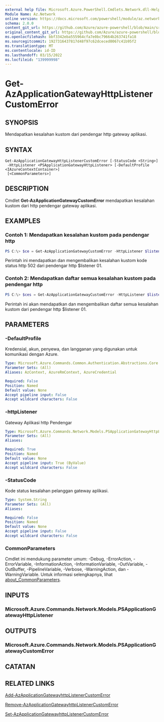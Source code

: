 ```yaml
---
external help file: Microsoft.Azure.PowerShell.Cmdlets.Network.dll-Help.xml
Module Name: Az.Network
online version: https://docs.microsoft.com/powershell/module/az.network/get-azapplicationgatewayhttplistenercustomerror
schema: 2.0.0
content_git_url: https://github.com/Azure/azure-powershell/blob/main/src/Network/Network/help/Get-AzApplicationGatewayHttpListenerCustomError.md
original_content_git_url: https://github.com/Azure/azure-powershell/blob/main/src/Network/Network/help/Get-AzApplicationGatewayHttpListenerCustomError.md
ms.openlocfilehash: bbf3342eba555964cfa7e0bc79664b263741fa18
ms.sourcegitcommit: 1927316437817d48f97c62dceced0067c41b95f2
ms.translationtype: MT
ms.contentlocale: id-ID
ms.lasthandoff: 03/15/2022
ms.locfileid: "139999998"
---
```

# Get-AzApplicationGatewayHttpListenerCustomError

## SYNOPSIS
Mendapatkan kesalahan kustom dari pendengar http gateway aplikasi.

## SYNTAX

```
Get-AzApplicationGatewayHttpListenerCustomError [-StatusCode <String>]
 -HttpListener <PSApplicationGatewayHttpListener> [-DefaultProfile <IAzureContextContainer>]
 [<CommonParameters>]
```

## DESCRIPTION
Cmdlet **Get-AzApplicationGatewayCustomError** mendapatkan kesalahan kustom dari http pendengar gateway aplikasi.

## EXAMPLES

### Contoh 1: Mendapatkan kesalahan kustom pada pendengar http
```powershell
PS C:\> $ce = Get-AzApplicationGatewayCustomError -HttpListener $listener01 -StatusCode HttpStatus502
```

Perintah ini mendapatkan dan mengembalikan kesalahan kustom kode status http 502 dari pendengar http $listener 01.

### Contoh 2: Mendapatkan daftar semua kesalahan kustom pada pendengar http
```powershell
PS C:\> $ces = Get-AzApplicationGatewayCustomError -HttpListener $listener01
```

Perintah ini akan mendapatkan dan mengembalikan daftar semua kesalahan kustom dari pendengar http $listener 01.

## PARAMETERS

### -DefaultProfile
Kredensial, akun, penyewa, dan langganan yang digunakan untuk komunikasi dengan Azure.

```yaml
Type: Microsoft.Azure.Commands.Common.Authentication.Abstractions.Core.IAzureContextContainer
Parameter Sets: (All)
Aliases: AzContext, AzureRmContext, AzureCredential

Required: False
Position: Named
Default value: None
Accept pipeline input: False
Accept wildcard characters: False
```

### -httpListener
Gateway Aplikasi http Pendengar

```yaml
Type: Microsoft.Azure.Commands.Network.Models.PSApplicationGatewayHttpListener
Parameter Sets: (All)
Aliases:

Required: True
Position: Named
Default value: None
Accept pipeline input: True (ByValue)
Accept wildcard characters: False
```

### -StatusCode
Kode status kesalahan pelanggan gateway aplikasi.

```yaml
Type: System.String
Parameter Sets: (All)
Aliases:

Required: False
Position: Named
Default value: None
Accept pipeline input: False
Accept wildcard characters: False
```

### CommonParameters
Cmdlet ini mendukung parameter umum: -Debug, -ErrorAction, -ErrorVariable, -InformationAction, -InformationVariable, -OutVariable, -OutBuffer, -PipelineVariable, -Verbose, -WarningAction, dan -WarningVariable. Untuk informasi selengkapnya, lihat [about_CommonParameters](http://go.microsoft.com/fwlink/?LinkID=113216).

## INPUTS

### Microsoft.Azure.Commands.Network.Models.PSApplicationGatewayHttpListener

## OUTPUTS

### Microsoft.Azure.Commands.Network.Models.PSApplicationGatewayCustomError

## CATATAN

## RELATED LINKS

[Add-AzApplicationGatewayhttpListenerCustomError](./Add-AzApplicationGatewayHttpListenerCustomError.md)

[Remove-AzApplicationGatewayhttpListenerCustomError](./Remove-AzApplicationGatewayHttpListenerCustomError.md)

[Set-AzApplicationGatewayhttpListenerCustomError](./Set-AzApplicationGatewayHttpListenerCustomError.md)
